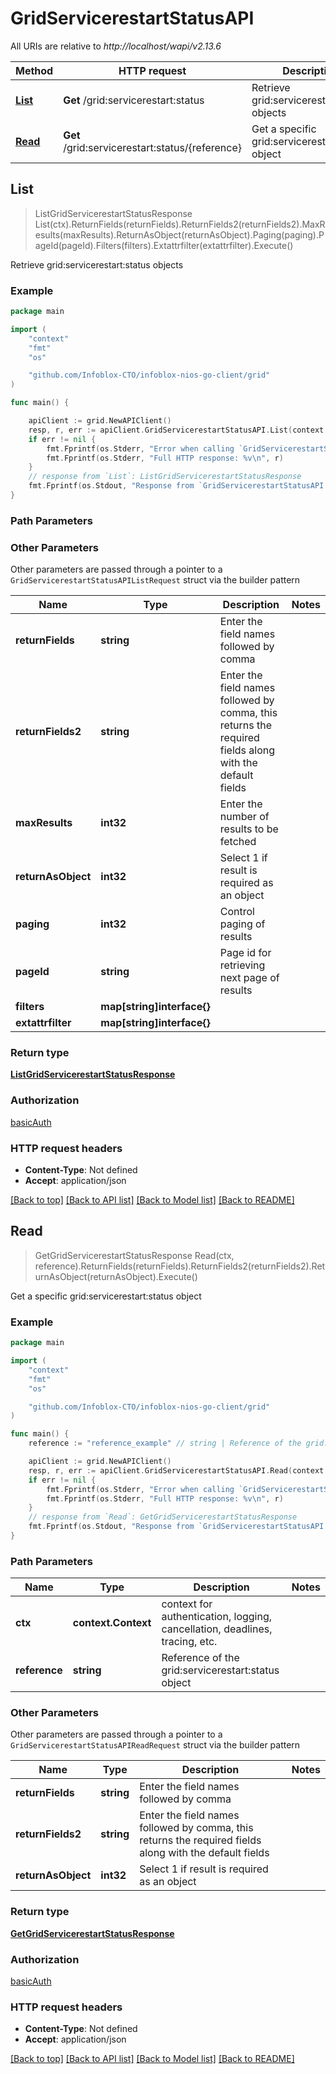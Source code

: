 # GridServicerestartStatusAPI

All URIs are relative to *http://localhost/wapi/v2.13.6*

Method | HTTP request | Description
------------- | ------------- | -------------
[**List**](GridServicerestartStatusAPI.md#List) | **Get** /grid:servicerestart:status | Retrieve grid:servicerestart:status objects
[**Read**](GridServicerestartStatusAPI.md#Read) | **Get** /grid:servicerestart:status/{reference} | Get a specific grid:servicerestart:status object



## List

> ListGridServicerestartStatusResponse List(ctx).ReturnFields(returnFields).ReturnFields2(returnFields2).MaxResults(maxResults).ReturnAsObject(returnAsObject).Paging(paging).PageId(pageId).Filters(filters).Extattrfilter(extattrfilter).Execute()

Retrieve grid:servicerestart:status objects



### Example

```go
package main

import (
	"context"
	"fmt"
	"os"

	"github.com/Infoblox-CTO/infoblox-nios-go-client/grid"
)

func main() {

	apiClient := grid.NewAPIClient()
	resp, r, err := apiClient.GridServicerestartStatusAPI.List(context.Background()).Execute()
	if err != nil {
		fmt.Fprintf(os.Stderr, "Error when calling `GridServicerestartStatusAPI.List``: %v\n", err)
		fmt.Fprintf(os.Stderr, "Full HTTP response: %v\n", r)
	}
	// response from `List`: ListGridServicerestartStatusResponse
	fmt.Fprintf(os.Stdout, "Response from `GridServicerestartStatusAPI.List`: %v\n", resp)
}
```

### Path Parameters



### Other Parameters

Other parameters are passed through a pointer to a `GridServicerestartStatusAPIListRequest` struct via the builder pattern


Name | Type | Description  | Notes
------------- | ------------- | ------------- | -------------
**returnFields** | **string** | Enter the field names followed by comma | 
**returnFields2** | **string** | Enter the field names followed by comma, this returns the required fields along with the default fields | 
**maxResults** | **int32** | Enter the number of results to be fetched | 
**returnAsObject** | **int32** | Select 1 if result is required as an object | 
**paging** | **int32** | Control paging of results | 
**pageId** | **string** | Page id for retrieving next page of results | 
**filters** | **map[string]interface{}** |  | 
**extattrfilter** | **map[string]interface{}** |  | 

### Return type

[**ListGridServicerestartStatusResponse**](ListGridServicerestartStatusResponse.md)

### Authorization

[basicAuth](../README.md#basicAuth)

### HTTP request headers

- **Content-Type**: Not defined
- **Accept**: application/json

[[Back to top]](#) [[Back to API list]](../README.md#documentation-for-api-endpoints)
[[Back to Model list]](../README.md#documentation-for-models)
[[Back to README]](../README.md)


## Read

> GetGridServicerestartStatusResponse Read(ctx, reference).ReturnFields(returnFields).ReturnFields2(returnFields2).ReturnAsObject(returnAsObject).Execute()

Get a specific grid:servicerestart:status object



### Example

```go
package main

import (
	"context"
	"fmt"
	"os"

	"github.com/Infoblox-CTO/infoblox-nios-go-client/grid"
)

func main() {
	reference := "reference_example" // string | Reference of the grid:servicerestart:status object

	apiClient := grid.NewAPIClient()
	resp, r, err := apiClient.GridServicerestartStatusAPI.Read(context.Background(), reference).Execute()
	if err != nil {
		fmt.Fprintf(os.Stderr, "Error when calling `GridServicerestartStatusAPI.Read``: %v\n", err)
		fmt.Fprintf(os.Stderr, "Full HTTP response: %v\n", r)
	}
	// response from `Read`: GetGridServicerestartStatusResponse
	fmt.Fprintf(os.Stdout, "Response from `GridServicerestartStatusAPI.Read`: %v\n", resp)
}
```

### Path Parameters


Name | Type | Description  | Notes
------------- | ------------- | ------------- | -------------
**ctx** | **context.Context** | context for authentication, logging, cancellation, deadlines, tracing, etc.
**reference** | **string** | Reference of the grid:servicerestart:status object | 

### Other Parameters

Other parameters are passed through a pointer to a `GridServicerestartStatusAPIReadRequest` struct via the builder pattern


Name | Type | Description  | Notes
------------- | ------------- | ------------- | -------------
**returnFields** | **string** | Enter the field names followed by comma | 
**returnFields2** | **string** | Enter the field names followed by comma, this returns the required fields along with the default fields | 
**returnAsObject** | **int32** | Select 1 if result is required as an object | 

### Return type

[**GetGridServicerestartStatusResponse**](GetGridServicerestartStatusResponse.md)

### Authorization

[basicAuth](../README.md#basicAuth)

### HTTP request headers

- **Content-Type**: Not defined
- **Accept**: application/json

[[Back to top]](#) [[Back to API list]](../README.md#documentation-for-api-endpoints)
[[Back to Model list]](../README.md#documentation-for-models)
[[Back to README]](../README.md)

